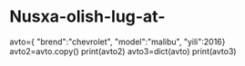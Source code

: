 # Nusxa-olish-lug-at-
avto={
      "brend":"chevrolet",
      "model":"malibu",
      "yili":2016}
avto2=avto.copy()
print(avto2)
avto3=dict(avto)
print(avto3)
